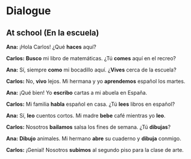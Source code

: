 # Dialogue

## At school (En la escuela)

**Ana:** ¡Hola Carlos! ¿Qué **haces** aquí?

**Carlos:** **Busco** mi libro de matemáticas. ¿Tú **comes** aquí en el recreo?

**Ana:** Sí, siempre **como** mi bocadillo aquí. ¿**Vives** cerca de la escuela?

**Carlos:** No, **vivo** lejos. Mi hermana y yo **aprendemos** español los martes.

**Ana:** ¡Qué bien! Yo **escribo** cartas a mi abuela en España.

**Carlos:** Mi familia **habla** español en casa. ¿Tú **lees** libros en español?

**Ana:** Sí, **leo** cuentos cortos. Mi madre **bebe** café mientras yo **leo**.

**Carlos:** Nosotros **bailamos** salsa los fines de semana. ¿Tú **dibujas**?

**Ana:** **Dibujo** animales. Mi hermano **abre** su cuaderno y **dibuja** conmigo.

**Carlos:** ¡Genial! Nosotros **subimos** al segundo piso para la clase de arte.